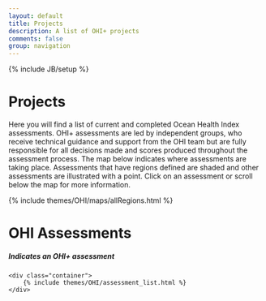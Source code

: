 ```yaml
---
layout: default
title: Projects
description: A list of OHI+ projects
comments: false
group: navigation
---
```

{% include JB/setup %}

<div class="stripe display primary-color map">
	<h1>Projects</h1>
	<p>
		Here you will find a list of current and completed Ocean Health Index assessments. OHI+ assessments are led by independent groups, who receive technical guidance and support from the OHI team but are fully responsible for all decisions made and scores produced throughout the assessment process. The map below indicates where assessments are taking place. Assessments that have regions defined are shaded and other assessments are illustrated with a point. Click on an assessment or scroll below the map for more information. 
	</p>
</div>

{% include themes/OHI/maps/allRegions.html %}


<!--  {% assign color = 'white' %}
{% assign position = 'top-left' %}
{% include themes/OHI/diagonal %} -->

<!--  <div class="container diagonal-top assessments"> -->
<div class="container assessments">
	<hgroup class="inline">
		<h1>OHI Assessments</h1>
		<h5><i class="icon icon-med icon-right plus lnr lnr-plus-circle"></i> Indicates an OHI+ assessment</h5>
	</hgroup>
	
	<div class="container">
		{% include themes/OHI/assessment_list.html %}
	</div>
</div>


